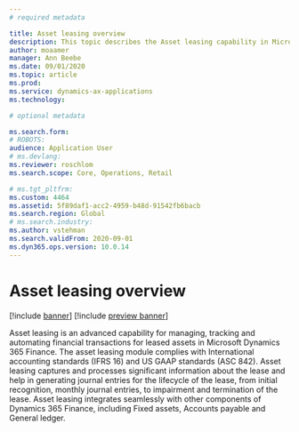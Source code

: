 ```yaml
---
# required metadata

title: Asset leasing overview
description: This topic describes the Asset leasing capability in Microsoft Dynamics 365 Finance. 
author: moaamer
manager: Ann Beebe
ms.date: 09/01/2020
ms.topic: article
ms.prod: 
ms.service: dynamics-ax-applications
ms.technology: 

# optional metadata

ms.search.form: 
# ROBOTS: 
audience: Application User
# ms.devlang: 
ms.reviewer: roschlom
ms.search.scope: Core, Operations, Retail

# ms.tgt_pltfrm: 
ms.custom: 4464
ms.assetid: 5f89daf1-acc2-4959-b48d-91542fb6bacb
ms.search.region: Global
# ms.search.industry: 
ms.author: vstehman
ms.search.validFrom: 2020-09-01
ms.dyn365.ops.version: 10.0.14
---
```




# Asset leasing overview

[!include [banner](../includes/banner.md)]
[!include [preview banner](../includes/preview-banner.md)]

Asset leasing is an advanced capability for managing, tracking and automating financial transactions for leased assets in Microsoft Dynamics 365 Finance. The asset leasing module complies with International accounting standards (IFRS 16) and US GAAP standards (ASC 842). Asset leasing captures and processes significant information about the lease and help in generating journal entries for the lifecycle of the lease, from initial recognition, monthly journal entries, to impairment and termination of the lease. Asset leasing integrates seamlessly with other components of Dynamics 365 Finance, including Fixed assets, Accounts payable and General ledger.
